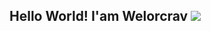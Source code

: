 ## Hello World! I'am Welorcrav <img src="https://media4.giphy.com/media/v1.Y2lkPTc5MGI3NjExMmF4bzEydGdneHZuZHY0NHZpc3M4aHkwaGIyN2dkOW5mYWtqc2YxbSZlcD12MV9naWZzX3NlYXJjaCZjdD1n/WtOkaikiwaR87ZvAFH/giphy.webp">
